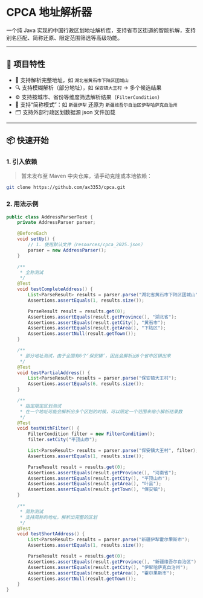 # CPCA 地址解析器

一个纯 Java 实现的中国行政区划地址解析库，支持省市区街道的智能拆解，支持别名匹配、简称还原、限定范围筛选等高级功能。

---

## 🧩 项目特性

- 📍 支持解析完整地址，如 `湖北省黄石市下陆区团城山`
- 🔍 支持模糊解析（部分地址），如 `保安镇大王村` → 多个候选结果
- ⚙️ 支持按城市、省份等维度筛选解析结果（`FilterCondition`）
- 🧠 支持“简称模式”：如 `新疆伊犁` 还原为 `新疆维吾尔自治区伊犁哈萨克自治州`
- 🗂️ 支持外部行政区划数据源 json 文件加载

---

## 📦 快速开始

### 1. 引入依赖

> 暂未发布至 Maven 中央仓库，请手动克隆或本地依赖：

```bash
git clone https://github.com/ax3353/cpca.git
```

### 2. 用法示例
```java
public class AddressParserTest {
    private AddressParser parser;

    @BeforeEach
    void setUp() {
        // 1. 使用默认文件（resources/cpca_2025.json）
        parser = new AddressParser();
    }

    /**
     * 全称测试
     */
    @Test
    void testCompleteAddress() {
        List<ParseResult> results = parser.parse("湖北省黄石市下陆区团城山");
        Assertions.assertEquals(1, results.size());

        ParseResult result = results.get(0);
        Assertions.assertEquals(result.getProvince(), "湖北省");
        Assertions.assertEquals(result.getCity(), "黄石市");
        Assertions.assertEquals(result.getArea(), "下陆区");
        Assertions.assertNull(result.getTown());
    }

    /**
     * 部分地址测试，由于全国有6个‘保安镇’，因此会解析出6个省市区镇出来
     */
    @Test
    void testPartialAddress() {
        List<ParseResult> results = parser.parse("保安镇大王村");
        Assertions.assertEquals(6, results.size());
    }

    /**
     * 指定限定区划测试
     * 在一个地址可能会解析出多个区划的时候，可以限定一个范围来缩小解析结果数
     */
    @Test
    void testWithFilter() {
        FilterCondition filter = new FilterCondition();
        filter.setCity("平顶山市");

        List<ParseResult> results = parser.parse("保安镇大王村", filter);
        Assertions.assertEquals(1, results.size());

        ParseResult result = results.get(0);
        Assertions.assertEquals(result.getProvince(), "河南省");
        Assertions.assertEquals(result.getCity(), "平顶山市");
        Assertions.assertEquals(result.getArea(), "叶县");
        Assertions.assertEquals(result.getTown(), "保安镇");
    }

    /**
     * 简称测试
     * 支持简称的地址，解析出完整的区划
     */
    @Test
    void testShortAddress() {
        List<ParseResult> results = parser.parse("新疆伊犁霍尔果斯市");
        Assertions.assertEquals(1, results.size());

        ParseResult result = results.get(0);
        Assertions.assertEquals(result.getProvince(), "新疆维吾尔自治区");
        Assertions.assertEquals(result.getCity(), "伊犁哈萨克自治州");
        Assertions.assertEquals(result.getArea(), "霍尔果斯市");
        Assertions.assertNull(result.getTown());
    }
}
```
